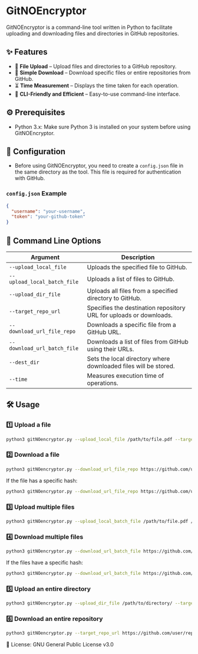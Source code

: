 # GitNOEncryptor

GitNOEncryptor is a command-line tool written in Python to facilitate uploading and downloading files and directories in GitHub repositories.

## ✨ Features

- 💾 **File Upload** – Upload files and directories to a GitHub repository.
- 🔗 **Simple Download** – Download specific files or entire repositories from GitHub.
- ⏳ **Time Measurement** – Displays the time taken for each operation.
- 👾 **CLI-Friendly and Efficient** – Easy-to-use command-line interface.

## ⚙️ Prerequisites

- Python 3.x: Make sure Python 3 is installed on your system before using GitNOEncryptor.

## 🔧 Configuration

- Before using GitNOEncryptor, you need to create a `config.json` file in the same directory as the tool. This file is required for authentication with GitHub.

### `config.json` Example
```json
{
  "username": "your-username",
  "token": "your-github-token"
}
```

## 📜 Command Line Options

| Argument                  | Description                                                       |
| ------------------------- | ----------------------------------------------------------------- |
| `--upload_local_file`      | Uploads the specified file to GitHub.                             |
| `--upload_local_batch_file`| Uploads a list of files to GitHub.                                |
| `--upload_dir_file`        | Uploads all files from a specified directory to GitHub.           |
| `--target_repo_url`        | Specifies the destination repository URL for uploads or downloads.|
| `--download_url_file_repo` | Downloads a specific file from a GitHub URL.                      |
| `--download_url_batch_file`| Downloads a list of files from GitHub using their URLs.           |
| `--dest_dir`               | Sets the local directory where downloaded files will be stored.   |
| `--time`                   | Measures execution time of operations.                            |

## 🛠 Usage

### 1️⃣ Upload a file

```bash
python3 gitNOencryptor.py --upload_local_file /path/to/file.pdf --target_repo_url https://github.com/user/repository/
```

### 2️⃣ Download a file

```bash
python3 gitNOencryptor.py --download_url_file_repo https://github.com/user/repository/blob/main/file.pdf --dest_dir /destination/path
```

If the file has a specific hash:

```bash
python3 gitNOencryptor.py --download_url_file_repo https://github.com/user/repository/blob/<hash>/file.pdf --dest_dir /destination/path
```

### 3️⃣ Upload multiple files

```bash
python3 gitNOencryptor.py --upload_local_batch_file /path/to/file.pdf /path/to/image.jpg /path/to/image.png --target_repo_url https://github.com/user/repository/
```

### 4️⃣ Download multiple files

```bash
python3 gitNOencryptor.py --download_url_batch_file https://github.com/user/repository/blob/main/file.pdf https://github.com/user/repository/blob/main/image.jpg https://github.com/user/repository/blob/main/image.png --dest_dir /destination/path
```

If the files have a specific hash:

```bash
python3 gitNOencryptor.py --download_url_batch_file https://github.com/user/repository/blob/<hash>/file.pdf https://github.com/user/repository/blob/<hash>/image.jpg https://github.com/user/repository/blob/<hash>/image.png --dest_dir /destination/path
```

### 5️⃣ Upload an entire directory

```bash
python3 gitNOencryptor.py --upload_dir_file /path/to/directory/ --target_repo_url https://github.com/user/repository/
```

### 6️⃣ Download an entire repository

```bash
python3 gitNOencryptor.py --target_repo_url https://github.com/user/repository/ --dest_dir /destination/path
```

📄 License: GNU General Public License v3.0
